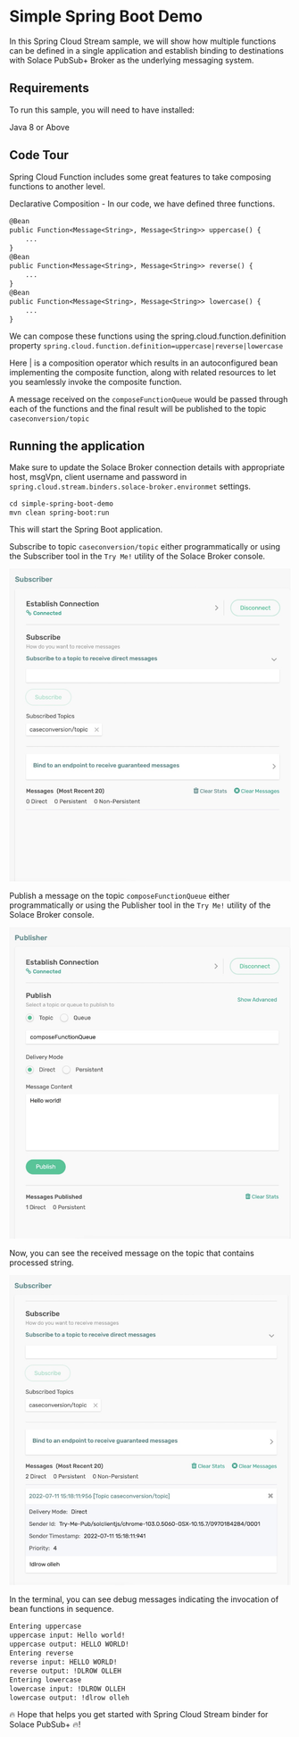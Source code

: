 # Simple Spring Boot Demo

In this Spring Cloud Stream sample, we will show how multiple functions can be defined in a single application and establish binding to destinations with Solace PubSub+ Broker as the underlying messaging system.

## Requirements

To run this sample, you will need to have installed:

Java 8 or Above

## Code Tour

Spring Cloud Function includes some great features to take composing functions to another level.

Declarative Composition - In our code, we have defined three functions.
```
@Bean
public Function<Message<String>, Message<String>> uppercase() {
    ...
}
@Bean
public Function<Message<String>, Message<String>> reverse() {
    ...
}
@Bean
public Function<Message<String>, Message<String>> lowercase() {
    ...
}
```
We can compose these functions using the spring.cloud.function.definition property `spring.cloud.function.definition=uppercase|reverse|lowercase`

Here | is a composition operator which results in an autoconfigured bean implementing the composite function, along with related resources to let you seamlessly invoke the composite function.

A message received on the `composeFunctionQueue` would be passed through each of the functions and the final result will be published to the topic `caseconversion/topic`



## Running the application

Make sure to update the Solace Broker connection details with appropriate host, msgVpn, client username and password in `spring.cloud.stream.binders.solace-broker.environmet` settings.

```
cd simple-spring-boot-demo
mvn clean spring-boot:run
```
This will start the Spring Boot application.

Subscribe to topic `caseconversion/topic` either programmatically or using the Subscriber tool in the `Try Me!` utility of the Solace Broker console.

![subscriber](images/tryme-subscriber-1.jpg)

Publish a message on the topic `composeFunctionQueue` either programmatically or using the Publisher tool in the `Try Me!` utility of the Solace Broker console.

![publisher](images/tryme-publisher.jpg)

Now, you can see the received message on the topic that contains processed string.

![subscriber](images/tryme-subscriber-2.jpg)


In the terminal, you can see debug messages indicating the invocation of bean functions in sequence.
```
Entering uppercase
uppercase input: Hello world!
uppercase output: HELLO WORLD!
Entering reverse
reverse input: HELLO WORLD!
reverse output: !DLROW OLLEH
Entering lowercase
lowercase input: !DLROW OLLEH
lowercase output: !dlrow olleh
```

🔥 Hope that helps you get started with Spring Cloud Stream binder for Solace PubSub+ 🔥! 